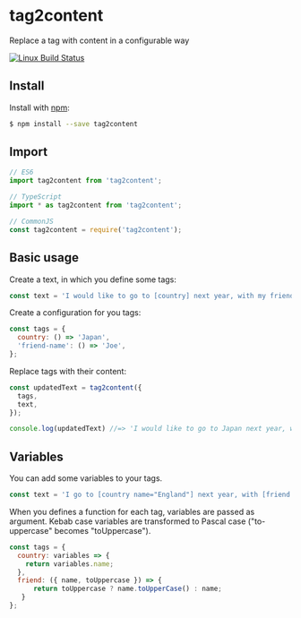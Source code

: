 # tag2content
Replace a tag with content in a configurable way

[![Linux Build Status](https://travis-ci.com/thibaultboursier/tag2content.svg?branch=master)](https://travis-ci.com/thibaultboursier/tag2content)

## Install

Install with [npm](https://www.npmjs.com/):

```sh
$ npm install --save tag2content
```

## Import

```js
// ES6
import tag2content from 'tag2content';

// TypeScript
import * as tag2content from 'tag2content';

// CommonJS
const tag2content = require('tag2content');
```

## Basic usage

Create a text, in which you define some tags:

```js
const text = 'I would like to go to [country] next year, with my friend [friend-name].';
```

Create a configuration for you tags:

```js
const tags = {
  country: () => 'Japan',
  'friend-name': () => 'Joe',
};
```

Replace tags with their content:

```js
const updatedText = tag2content({
  tags,
  text,
});

console.log(updatedText) //=> 'I would like to go to Japan next year, with my friend Joe.';
```

## Variables

You can add some variables to your tags.

```js
const text = 'I go to [country name="England"] next year, with [friend name="Lucy" to-uppercase="true"].';
```

When you defines a function for each tag, variables are passed as argument. Kebab case variables are transformed to Pascal case ("to-uppercase" becomes "toUppercase").

```js
const tags = {
  country: variables => {
    return variables.name;
  },
  friend: ({ name, toUppercase }) => {
      return toUppercase ? name.toUpperCase() : name;
   }
};
```
